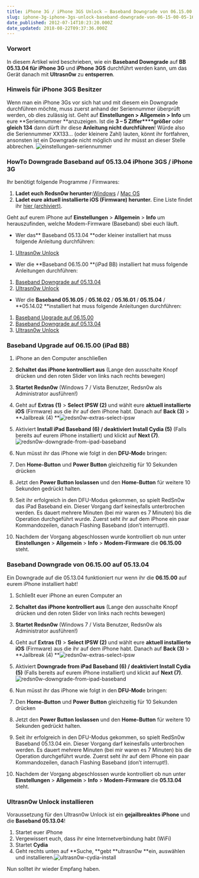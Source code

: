 ```yaml
---
title: iPhone 3G / iPhone 3GS Unlock – Baseband Downgrade von 06.15.00
slug: iphone-3g-iphone-3gs-unlock-baseband-downgrade-von-06-15-00-05-16-05-05-16-02-05-16-01-05-15-04-05-14-02-auf-05-13-04
date_published: 2012-07-14T10:23:20.000Z
date_updated: 2018-08-22T09:37:36.000Z
---
```


### Vorwort

In diesem Artikel wird beschrieben, wie ein **Baseband Downgrade** auf **BB ****05.13.04** für** iPhone 3G** und **iPhone 3GS** durchführt werden kann, um das Gerät danach mit **Ultrasn0w** zu **entsperren**.

### Hinweis für iPhone 3GS Besitzer

Wenn man ein iPhone 3Gs vor sich hat und mit diesem ein Downgrade durchführen möchte, muss zuerst anhand der Seriennummer überprüft werden, ob dies zulässig ist. Geht auf **Einstellungen > Allgemein > Info** um eure **Seriennummer **anzuzeigen. Ist die **3 – 5 Ziffer****größer** oder **gleich 134** dann dürft ihr diese **Anleitung nicht durchführen**! Würde also die Seriennummer XX133… (oder kleinere Zahl) lauten, könnt ihr fortfahren, ansonsten ist ein Downgrade nicht möglich und ihr müsst an dieser Stelle abbrechen.
![einstellungen-seriennummer](//picdump.thafaker.de/2012/07/einstellungen-seriennummer.jpg)
### HowTo Downgrade Baseband auf 05.13.04 iPhone 3GS / iPhone 3G

Ihr benötigt folgende Programme / Firmwares:

1. **Ladet euch Redsn0w herunter:**[Windows](https://sites.google.com/a/iphone-dev.com/files/home/redsn0w_win_0.9.14b2.zip?attredirects=0&amp;d=1) / [Mac OS](https://sites.google.com/a/iphone-dev.com/files/home/redsn0w_mac_0.9.14b2.zip?attredirects=0&amp;d=1)
2. **Ladet eure aktuell installierte iOS (Firmware) herunter.** Eine Liste findet ihr [hier (archiviert)](http://web.archive.org/web/20120719051032/http://iszene.com:80/thread-29469.html).

Geht auf eurem iPhone auf **Einstellungen** > **Allgemein** > **Info** um herauszufinden, welche Modem-Firmware (Baseband) sbei euch läuft.

- Wer das** Baseband 05.13.04 **oder kleiner installiert hat muss folgende Anleitung durchführen:

1. [Ultrasn0w Unlock](__GHOST_URL__/iphone-3g-iphone-3gs-unlock-baseband-downgrade-von-06-15-00-05-16-05-05-16-02-05-16-01-05-15-04-05-14-02-auf-05-13-04/#ultrasn0w-unlock)

- Wer die **Baseband 06.15.00 **(iPad BB) installiert hat muss folgende Anleitungen durchführen:

1. [Baseband Downgrade auf 05.13.04](__GHOST_URL__/iphone-3g-iphone-3gs-unlock-baseband-downgrade-von-06-15-00-05-16-05-05-16-02-05-16-01-05-15-04-05-14-02-auf-05-13-04/#bb-downgrade)
2. [Ultrasn0w Unlock](__GHOST_URL__/iphone-3g-iphone-3gs-unlock-baseband-downgrade-von-06-15-00-05-16-05-05-16-02-05-16-01-05-15-04-05-14-02-auf-05-13-04/#ultrasn0w-unlock)

- Wer die **Baseband 05.16.05** / **05.16.02** / **05.16.01** / **05.15.04** / **05.14.02 **installiert hat muss folgende Anleitungen durchführen:

1. [Baseband Upgrade auf 06.15.00](__GHOST_URL__/iphone-3g-iphone-3gs-unlock-baseband-downgrade-von-06-15-00-05-16-05-05-16-02-05-16-01-05-15-04-05-14-02-auf-05-13-04/#bb-upgrade)
2. [Baseband Downgrade auf 05.13.04](__GHOST_URL__/iphone-3g-iphone-3gs-unlock-baseband-downgrade-von-06-15-00-05-16-05-05-16-02-05-16-01-05-15-04-05-14-02-auf-05-13-04/#bb-downgrade)
3. [Ultrasn0w Unlock](__GHOST_URL__/iphone-3g-iphone-3gs-unlock-baseband-downgrade-von-06-15-00-05-16-05-05-16-02-05-16-01-05-15-04-05-14-02-auf-05-13-04/#ultrasn0w-unlock)

### Baseband Upgrade auf 06.15.00 (iPad BB)

1. iPhone an den Computer anschließen
2. **Schaltet das iPhone kontrolliert aus** (Lange den ausschalte Knopf drücken und den roten Slider von links nach rechts bewegen)
3. **Startet Redsn0w** (Windows 7 / Vista Benutzer, Redsn0w als Administrator ausführen!)
4. Geht auf **Extras (1)** > **Select IPSW (2)** und wählt eure **aktuell installierte iOS** (Firmware) aus die ihr auf dem iPhone habt. Danach auf **Back (3)** > **Jailbreak (4)
**![redsn0w-extras-select-ipsw](//picdump.thafaker.de/2012/07/redsn0w-extras-select-ipsw-580x389.png)
5. Aktiviert **Install iPad Baseband (6) / **deaktiviert** Install Cydia (5)** (Falls bereits auf eurem iPhone installiert) und klickt auf **Next (7)**.![redsn0w-downgrade-from-ipad-baseband](//picdump.thafaker.de/2012/07/redsn0w-downgrade-from-ipad-baseband-580x389.png)
6. Nun müsst ihr das iPhone wie folgt in den **DFU-Mod**e bringen:

1. Den **Home-Button** und **Power Button** gleichzeitig für 10 Sekunden drücken
2. Jetzt den **Power Button loslassen** und den **Home-Button** für weitere 10 Sekunden gedrückt halten.

7. Seit ihr erfolgreich in den DFU-Modus gekommen, so spielt RedSn0w das iPad Baseband ein. Dieser Vorgang darf keinesfalls unterbrochen werden. Es dauert mehrere Minuten (bei mir waren es 7 Minuten) bis die Operation durchgeführt wurde. Zuerst seht ihr auf dem iPhone ein paar Kommandozeilen, danach Flashing Baseband (don’t interrupt!).
8. Nachdem der Vorgang abgeschlossen wurde kontrolliert ob nun unter **Einstellungen** > **Allgemein** > **Info** > **Modem-Firmware** die **06.15.00** steht.

### Baseband Downgrade von 06.15.00 auf 05.13.04

Ein Downgrade auf die 05.13.04 funktioniert nur wenn ihr die **06.15.00** auf eurem iPhone installiert habt!

1. Schließt euer iPhone an euren Computer an
2. **Schaltet das iPhone kontrolliert aus** (Lange den ausschalte Knopf drücken und den roten Slider von links nach rechts bewegen)
3. **Startet Redsn0w** (Windows 7 / Vista Benutzer, Redsn0w als Administrator ausführen!)
4. Geht auf **Extras (1)** > **Select IPSW (2)** und wählt eure **aktuell installierte iOS** (Firmware) aus die ihr auf dem iPhone habt. Danach auf **Back (3)** > **Jailbreak (4)
**![redsn0w-extras-select-ipsw](//picdump.thafaker.de/2012/07/redsn0w-extras-select-ipsw-580x389.png)
5. Aktiviert **Downgrade from iPad Baseband (6) / **deaktiviert** Install Cydia (5)** (Falls bereits auf eurem iPhone installiert) und klickt auf **Next (7)**.
![redsn0w-downgrade-from-ipad-baseband](//picdump.thafaker.de/2012/07/redsn0w-downgrade-from-ipad-baseband-580x389.png)
6. Nun müsst ihr das iPhone wie folgt in den **DFU-Mod**e bringen:

1. Den **Home-Button** und **Power Button** gleichzeitig für 10 Sekunden drücken
2. Jetzt den **Power Button loslassen** und den **Home-Button** für weitere 10 Sekunden gedrückt halten.

7. Seit ihr erfolgreich in den DFU-Modus gekommen, so spielt RedSn0w Baseband 05.13.04 ein. Dieser Vorgang darf keinesfalls unterbrochen werden. Es dauert mehrere Minuten (bei mir waren es 7 Minuten) bis die Operation durchgeführt wurde. Zuerst seht ihr auf dem iPhone ein paar Kommandozeilen, danach Flashing Baseband (don’t interrupt!).
8. Nachdem der Vorgang abgeschlossen wurde kontrolliert ob nun unter **Einstellungen** > **Allgemein** > **Info** > **Modem-Firmware** die **05.13.04** steht.

### Ultrasn0w Unlock installieren

Voraussetzung für den Ultrasn0w Unlock ist ein **gejailbreaktes iPhone** und die **Baseband 05.13.04**!

1. Startet euer iPhone
2. Vergewissert euch, dass ihr eine Internetverbindung habt (WiFi)
3. Startet **Cydia**
4. Geht rechts unten auf **Suche, **gebt **ultrasn0w **ein, auswählen und installieren.![ultrasn0w-cydia-install](//picdump.thafaker.de/2012/07/ultrasn0w-cydia-install.png)

Nun solltet ihr wieder Empfang haben.
